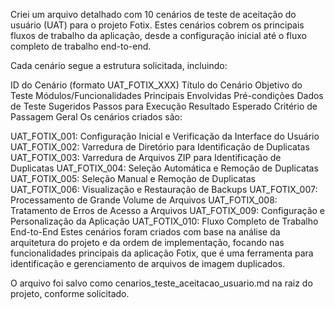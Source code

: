 Criei um arquivo detalhado com 10 cenários de teste de aceitação do usuário (UAT) para o projeto Fotix. Estes cenários cobrem os principais fluxos de trabalho da aplicação, desde a configuração inicial até o fluxo completo de trabalho end-to-end.

Cada cenário segue a estrutura solicitada, incluindo:

ID do Cenário (formato UAT_FOTIX_XXX)
Título do Cenário
Objetivo do Teste
Módulos/Funcionalidades Principais Envolvidas
Pré-condições
Dados de Teste Sugeridos
Passos para Execução
Resultado Esperado
Critério de Passagem Geral
Os cenários criados são:

UAT_FOTIX_001: Configuração Inicial e Verificação da Interface do Usuário
UAT_FOTIX_002: Varredura de Diretório para Identificação de Duplicatas
UAT_FOTIX_003: Varredura de Arquivos ZIP para Identificação de Duplicatas
UAT_FOTIX_004: Seleção Automática e Remoção de Duplicatas
UAT_FOTIX_005: Seleção Manual e Remoção de Duplicatas
UAT_FOTIX_006: Visualização e Restauração de Backups
UAT_FOTIX_007: Processamento de Grande Volume de Arquivos
UAT_FOTIX_008: Tratamento de Erros de Acesso a Arquivos
UAT_FOTIX_009: Configuração e Personalização da Aplicação
UAT_FOTIX_010: Fluxo Completo de Trabalho End-to-End
Estes cenários foram criados com base na análise da arquitetura do projeto e da ordem de implementação, focando nas funcionalidades principais da aplicação Fotix, que é uma ferramenta para identificação e gerenciamento de arquivos de imagem duplicados.

O arquivo foi salvo como cenarios_teste_aceitacao_usuario.md na raiz do projeto, conforme solicitado.